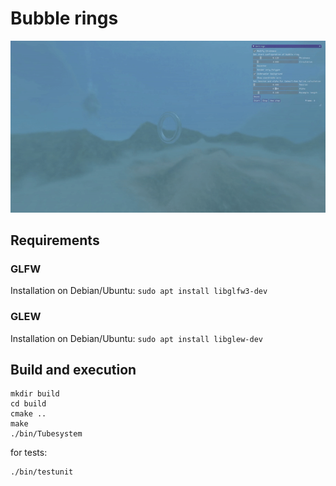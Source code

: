 # Bubble rings

![Bubble rings](images/bubble-rings.gif)

## Requirements

### GLFW

Installation on Debian/Ubuntu: `sudo apt install libglfw3-dev`

### GLEW

Installation on Debian/Ubuntu: `sudo apt install libglew-dev`

## Build and execution

```
mkdir build
cd build
cmake ..
make
./bin/Tubesystem
```

for tests:

``` 
./bin/testunit
```
